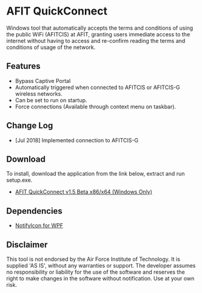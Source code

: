 # AFIT QuickConnect
Windows tool that automatically accepts the terms and conditions of using the public WiFi (AFITCIS) at AFIT, granting users immediate access to the internet without having to access and re-confirm reading the terms and conditions of usage of the network.
## Features
  * Bypass Captive Portal
  * Automatically triggered when connected to AFITCIS or AFITCIS-G wireless networks.
  * Can be set to run on startup.
  * Force connections (Available through context menu on taskbar).
## Change Log
  * [Jul 2018] Implemented connection to AFITCIS-G
  
## Download
To install, download the application from the link below, extract and run setup.exe.
 * [AFIT QuickConnect v1.5 Beta x86/x64 (Windows Only)](https://github.com/lcintron/AFITQuickConnect/raw/master/Releases/AFITQuickConnectv1.5.zip)

## Dependencies
 * [NotifyIcon for WPF](hardcoded.net)
## Disclaimer
This tool is not endorsed by the Air Force Institute of Technology. It is supplied 'AS IS', without any warranties or support. The developer assumes no responsibility or liability for the use of the software and reserves the right to make changes in the software without notification. Use at your own risk. 

